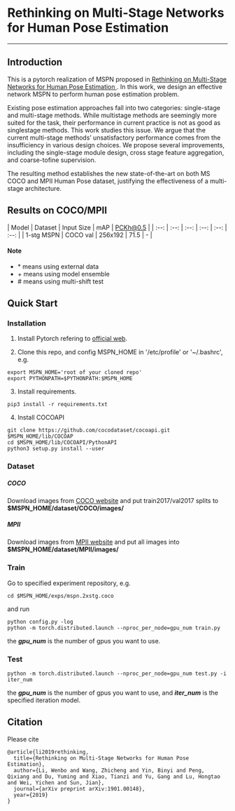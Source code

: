 # Rethinking on Multi-Stage Networks for Human Pose Estimation
----

## Introduction
This is a pytorch realization of MSPN proposed in [ Rethinking on Multi-Stage Networks for Human Pose Estimation ][1]. In this work, we design an effective network MSPN to perform human pose estimation problem.

Existing pose estimation approaches fall into two categories: single-stage and multi-stage methods. While multistage methods are seemingly more suited for the task, their performance in current practice is not as good as singlestage methods. This work studies this issue. We argue that the current multi-stage methods’ unsatisfactory performance comes from the insufficiency in various design choices. We propose several improvements, including the single-stage module design, cross stage feature aggregation, and coarse-tofine supervision. 

The resulting method establishes the new state-of-the-art on both MS COCO and MPII Human Pose dataset, justifying the effectiveness of a multi-stage architecture.

## Results on COCO/MPII
| Model | Dataset | Input Size | mAP | PCKh@0.5 |
| :--: | :--: | :--: | :--: | :--: | :--: |
| 1-stg MSPN | COCO val | 256x192 | 71.5 | - |

#### Note
* \* means using external data
* \+ means using model ensemble
* \# means using multi-shift test

## Quick Start

### Installation

1. Install Pytorch refering to [official web][2].

2. Clone this repo, and config MSPN_HOME in '/etc/profile' or '~/.bashrc', e.g.
 ```
 export MSPN_HOME='root of your cloned repo'
 export PYTHONPATH=$PYTHONPATH:$MSPN_HOME
 ```

3. Install requirements.
 ```
 pip3 install -r requirements.txt
 ```

4. Install COCOAPI
 ```
 git clone https://github.com/cocodataset/cocoapi.git $MSPN_HOME/lib/COCOAP
 cd $MSPN_HOME/lib/COCOAPI/PythonAPI
 python3 setup.py install --user
 ```
 
### Dataset

##### COCO
Download images from [COCO website][3] and put train2017/val2017 splits to **$MSPN_HOME/dataset/COCO/images/**

##### MPII
Download images from [MPII website][4] and put all images into **$MSPN_HOME/dataset/MPII/images/**

### Train
Go to specified experiment repository, e.g.
```
cd $MSPN_HOME/exps/mspn.2xstg.coco
```
and run
```
python config.py -log
python -m torch.distributed.launch --nproc_per_node=gpu_num train.py
```
the ***gpu_num*** is the number of gpus you want to use.

### Test
```
python -m torch.distributed.launch --nproc_per_node=gpu_num test.py -i iter_num
```
the ***gpu_num*** is the number of gpus you want to use, and ***iter_num*** is the specified iteration model.

## Citation
Please cite
```
@article{li2019rethinking,
  title={Rethinking on Multi-Stage Networks for Human Pose Estimation},
  author={Li, Wenbo and Wang, Zhicheng and Yin, Binyi and Peng, Qixiang and Du, Yuming and Xiao, Tianzi and Yu, Gang and Lu, Hongtao and Wei, Yichen and Sun, Jian},
  journal={arXiv preprint arXiv:1901.00148},
  year={2019}
}
```

[1]: https://arxiv.org/abs/1901.00148
[2]: https://pytorch.org/
[3]: http://cocodataset.org/#download
[4]: http://human-pose.mpi-inf.mpg.de/


